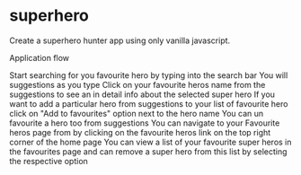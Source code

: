 # superhero
Create a superhero hunter app using only vanilla javascript.



Application flow



Start searching for you favourite hero by typing into the search bar
You will suggestions as you type
Click on your favourite heros name from the suggestions to see an in detail info about the selected super hero
If you want to add a particular hero from suggestions to your list of favourite hero click on "Add to favourites" option next to the hero name
You can un favourite a hero too from suggestions
You can navigate to your Favourite heros page from by clicking on the favourite heros link on the top right corner of the home page
You can view a list of your favourite super heros in the favourites page and can remove a super hero from this list by selecting the respective option
